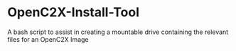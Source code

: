 # OpenC2X-Install-Tool
A bash script to assist in creating a mountable drive containing the relevant files for an OpenC2X Image
